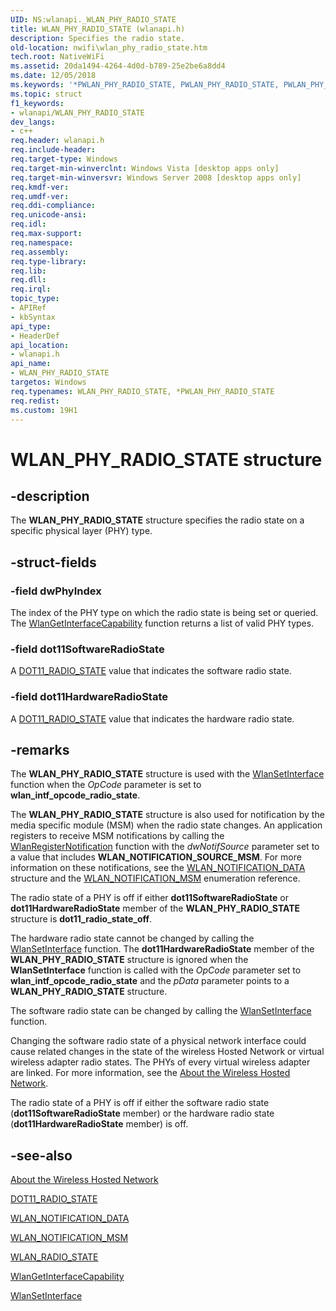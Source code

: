 ```yaml
---
UID: NS:wlanapi._WLAN_PHY_RADIO_STATE
title: WLAN_PHY_RADIO_STATE (wlanapi.h)
description: Specifies the radio state.
old-location: nwifi\wlan_phy_radio_state.htm
tech.root: NativeWiFi
ms.assetid: 20da1494-4264-4d0d-b789-25e2be6a8dd4
ms.date: 12/05/2018
ms.keywords: '*PWLAN_PHY_RADIO_STATE, PWLAN_PHY_RADIO_STATE, PWLAN_PHY_RADIO_STATE structure pointer [NativeWIFI], WLAN_PHY_RADIO_STATE, WLAN_PHY_RADIO_STATE structure [NativeWIFI], nwifi.wlan_phy_radio_state, wlanapi/PWLAN_PHY_RADIO_STATE, wlanapi/WLAN_PHY_RADIO_STATE'
ms.topic: struct
f1_keywords:
- wlanapi/WLAN_PHY_RADIO_STATE
dev_langs:
- c++
req.header: wlanapi.h
req.include-header: 
req.target-type: Windows
req.target-min-winverclnt: Windows Vista [desktop apps only]
req.target-min-winversvr: Windows Server 2008 [desktop apps only]
req.kmdf-ver: 
req.umdf-ver: 
req.ddi-compliance: 
req.unicode-ansi: 
req.idl: 
req.max-support: 
req.namespace: 
req.assembly: 
req.type-library: 
req.lib: 
req.dll: 
req.irql: 
topic_type:
- APIRef
- kbSyntax
api_type:
- HeaderDef
api_location:
- wlanapi.h
api_name:
- WLAN_PHY_RADIO_STATE
targetos: Windows
req.typenames: WLAN_PHY_RADIO_STATE, *PWLAN_PHY_RADIO_STATE
req.redist: 
ms.custom: 19H1
---
```


# WLAN_PHY_RADIO_STATE structure


## -description


The <b>WLAN_PHY_RADIO_STATE</b> structure specifies the radio state on a specific physical layer (PHY) type.


## -struct-fields




### -field dwPhyIndex

The index of the PHY type on which the radio state is being set or queried. The <a href="https://docs.microsoft.com/windows/desktop/api/wlanapi/nf-wlanapi-wlangetinterfacecapability">WlanGetInterfaceCapability</a> function returns a list of valid PHY types.


### -field dot11SoftwareRadioState

A <a href="https://docs.microsoft.com/windows/win32/api/wlanapi/ne-wlanapi-dot11_radio_state~r1">DOT11_RADIO_STATE</a> value that indicates the software radio state.


### -field dot11HardwareRadioState

A <a href="https://docs.microsoft.com/windows/win32/api/wlanapi/ne-wlanapi-dot11_radio_state~r1">DOT11_RADIO_STATE</a> value that indicates the hardware radio state.


## -remarks



The <b>WLAN_PHY_RADIO_STATE</b> structure is used with the <a href="https://docs.microsoft.com/windows/desktop/api/wlanapi/nf-wlanapi-wlansetinterface">WlanSetInterface</a> function when the <i>OpCode</i> parameter is set to <b>wlan_intf_opcode_radio_state</b>. 

The <b>WLAN_PHY_RADIO_STATE</b> structure is also used for  notification by the media specific module (MSM) when the radio state changes. An application registers to receive MSM notifications by calling the <a href="https://docs.microsoft.com/windows/desktop/api/wlanapi/nf-wlanapi-wlanregisternotification">WlanRegisterNotification</a> function with the <i>dwNotifSource</i> parameter set to a value that includes <b>WLAN_NOTIFICATION_SOURCE_MSM</b>. For more information on these notifications, see the <a href="https://docs.microsoft.com/previous-versions/windows/desktop/legacy/ms706902(v=vs.85)">WLAN_NOTIFICATION_DATA</a> structure and the <a href="https://docs.microsoft.com/windows/win32/api/wlanapi/ne-wlanapi-wlan_notification_msm~r1">WLAN_NOTIFICATION_MSM</a> enumeration reference.

The radio state of a PHY is off if either <b>dot11SoftwareRadioState</b> or <b>dot11HardwareRadioState</b> member of the <b>WLAN_PHY_RADIO_STATE</b> structure is <b>dot11_radio_state_off</b>.

The hardware radio state cannot be changed by calling the <a href="https://docs.microsoft.com/windows/desktop/api/wlanapi/nf-wlanapi-wlansetinterface">WlanSetInterface</a> function.  The <b>dot11HardwareRadioState</b> member of the <b>WLAN_PHY_RADIO_STATE</b> structure is ignored when  the <b>WlanSetInterface</b> function is called with the <i>OpCode</i> parameter set to <b>wlan_intf_opcode_radio_state</b> and the <i>pData</i> parameter points to a <b>WLAN_PHY_RADIO_STATE</b> structure. 

The software radio state can be changed by calling the <a href="https://docs.microsoft.com/windows/desktop/api/wlanapi/nf-wlanapi-wlansetinterface">WlanSetInterface</a> function.   

Changing the software radio state of a physical network interface could cause related changes in the state of the wireless Hosted Network or virtual wireless adapter radio states. The PHYs of every virtual wireless adapter are linked. For more information, see the <a href="https://docs.microsoft.com/windows/desktop/NativeWiFi/about-the-wireless-hosted-network">About the Wireless Hosted Network</a>.

The radio state of a PHY is off if either the software radio state (<b>dot11SoftwareRadioState</b> member) or the hardware radio state (<b>dot11HardwareRadioState</b> member) is off.   




## -see-also




<a href="https://docs.microsoft.com/windows/desktop/NativeWiFi/about-the-wireless-hosted-network">About the Wireless Hosted Network</a>



<a href="https://docs.microsoft.com/windows/win32/api/wlanapi/ne-wlanapi-dot11_radio_state~r1">DOT11_RADIO_STATE</a>



<a href="https://docs.microsoft.com/previous-versions/windows/desktop/legacy/ms706902(v=vs.85)">WLAN_NOTIFICATION_DATA</a>



<a href="https://docs.microsoft.com/windows/win32/api/wlanapi/ne-wlanapi-wlan_notification_msm~r1">WLAN_NOTIFICATION_MSM</a>



<a href="https://docs.microsoft.com/windows/desktop/api/wlanapi/ns-wlanapi-wlan_radio_state">WLAN_RADIO_STATE</a>



<a href="https://docs.microsoft.com/windows/desktop/api/wlanapi/nf-wlanapi-wlangetinterfacecapability">WlanGetInterfaceCapability</a>



<a href="https://docs.microsoft.com/windows/desktop/api/wlanapi/nf-wlanapi-wlansetinterface">WlanSetInterface</a>
 

 

